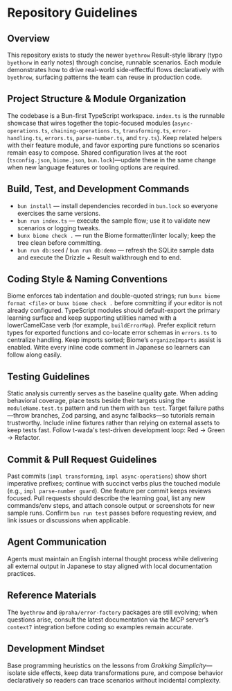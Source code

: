 # Repository Guidelines

## Overview
This repository exists to study the newer `byethrow` Result-style library (typo `byethorw` in early notes) through concise, runnable scenarios. Each module demonstrates how to drive real-world side-effectful flows declaratively with `byethrow`, surfacing patterns the team can reuse in production code.

## Project Structure & Module Organization
The codebase is a Bun-first TypeScript workspace. `index.ts` is the runnable showcase that wires together the topic-focused modules (`async-operations.ts`, `chaining-operations.ts`, `transforming.ts`, `error-handling.ts`, `errors.ts`, `parse-number.ts`, and `try.ts`). Keep related helpers with their feature module, and favor exporting pure functions so scenarios remain easy to compose. Shared configuration lives at the root (`tsconfig.json`, `biome.json`, `bun.lock`)—update these in the same change when new language features or tooling options are required.

## Build, Test, and Development Commands
- `bun install` — install dependencies recorded in `bun.lock` so everyone exercises the same versions.
- `bun run index.ts` — execute the sample flow; use it to validate new scenarios or logging tweaks.
- `bunx biome check .` — run the Biome formatter/linter locally; keep the tree clean before committing.
- `bun run db:seed` / `bun run db:demo` — refresh the SQLite sample data and execute the Drizzle + Result walkthrough end to end.

## Coding Style & Naming Conventions
Biome enforces tab indentation and double-quoted strings; run `bunx biome format <file>` or `bunx biome check .` before committing if your editor is not already configured. TypeScript modules should default-export the primary learning surface and keep supporting utilities named with a lowerCamelCase verb (for example, `buildErrorMap`). Prefer explicit return types for exported functions and co-locate error schemas in `errors.ts` to centralize handling. Keep imports sorted; Biome’s `organizeImports` assist is enabled. Write every inline code comment in Japanese so learners can follow along easily.

## Testing Guidelines
Static analysis currently serves as the baseline quality gate. When adding behavioral coverage, place tests beside their targets using the `moduleName.test.ts` pattern and run them with `bun test`. Target failure paths—throw branches, Zod parsing, and async fallbacks—so tutorials remain trustworthy. Include inline fixtures rather than relying on external assets to keep tests fast. Follow t-wada's test-driven development loop: Red -> Green -> Refactor.

## Commit & Pull Request Guidelines
Past commits (`impl transforming`, `impl async-operations`) show short imperative prefixes; continue with succinct verbs plus the touched module (e.g., `impl parse-number guard`). One feature per commit keeps reviews focused. Pull requests should describe the learning goal, list any new commands/env steps, and attach console output or screenshots for new sample runs. Confirm `bun run test` passes before requesting review, and link issues or discussions when applicable.

## Agent Communication
Agents must maintain an English internal thought process while delivering all external output in Japanese to stay aligned with local documentation practices.

## Reference Materials
The `byethrow` and `@praha/error-factory` packages are still evolving; when questions arise, consult the latest documentation via the MCP server’s `context7` integration before coding so examples remain accurate.

## Development Mindset
Base programming heuristics on the lessons from *Grokking Simplicity*—isolate side effects, keep data transformations pure, and compose behavior declaratively so readers can trace scenarios without incidental complexity.
